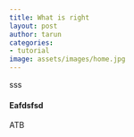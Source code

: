 ```yaml
---
title: What is right
layout: post
author: tarun
categories:
- tutorial
image: assets/images/home.jpg
---
```


sss

#### Eafdsfsd

ATB